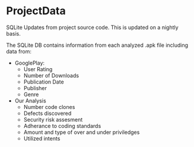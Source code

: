 ProjectData
===========

SQLite Updates from project source code. This is updated on a nightly basis.

The SQLite DB contains information from each analyzed .apk file including data from:
- GooglePlay:
  -   User Rating
  -   Number of Downloads
  -   Publication Date
  -   Publisher
  -   Genre
- Our Analysis
  - Number code clones
  - Defects discovered
  - Security risk assesment
  - Adherance to coding standards
  - Amount and type of over and under priviledges
  - Utilized intents
